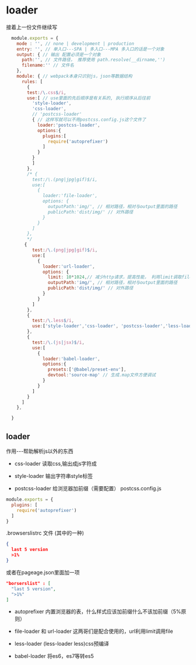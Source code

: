 # loader

接着上一份文件继续写

  ```js
    module.exports = {
      mode : '', // none | development | production
      entry: '', // 单入口---SPA | 多入口---MPA 多入口的话是一个对象
      output: { // 输出 配置必须是一个对象
        path:'', // 文件路径， 推荐使用 path.resolve(__dirname,'')
        filename:'' // 文件名
      },
      module: { // webpack本身只识别js，json等数据结构
        rules: [
          {
          test:/\.css$/i,
          use:[ // use里面的先后顺序是有关系的, 执行顺序从后往前
            'style-loader',
            'css-loader',
            // 'postcss-loader'
            { // 这样写就可以不用postcss.config.js这个文件了
              loader:'postcss-loader',
              options:{
                plugins:[
                  require('autoprefixer')
                ]
              }
            }
            ] 
          },
          /* {
            test:/\.(png|jpg|gif)$/i,
            use:[
              {
                loader:'file-loader',
                options: {
                  outputPath:'img/', // 相对路径，相对与output里面的路径
                  publicPath:'dist/img/' // 对外路径
                }
              }
            ]
          },
          */
         {
            test:/\.(png|jpg|gif)$/i,
            use:[
              {
                loader:'url-loader',
                options: {
                  limit: 10*1024,// 减少http请求，提高性能， 利用limit调取file-loader
                  outputPath:'img/', // 相对路径，相对与output里面的路径
                  publicPath:'dist/img/' // 对外路径
                }
              }
            ]
          },
          {
            test:/\.less$/i,
            use:['style-loader','css-loader', 'postcss-loader','less-loader']
          },
          {
            test:/\.(js|jsx)$/i,
            use:[
              {
                loader:'babel-loader',
                options:{
                  presets:['@babel/preset-env'],
                  devtool:'source-map' // 生成.map文件方便调试
                }
              }
            ]
          }
        ]
      },

    }
  ```

  ## loader
  作用---帮助解析js以外的东西

  * css-loader        读取css,输出成js字符成

  * style-loader      输出字符串style标签

  * postcss-loader    给浏览器加前缀（需要配置）
  postcss.config.js
  ```js
  module.exports = {
    plugins: [
      require('autoprefixer')
    ]
  }
  ```
  .browserslistrc 文件 (其中的一种)
  ``` json
  {
    last 5 version
    >1%
  }
  ```
  或者在pageage.json里面加一项
  ```json
  "borserslist" : [
    "last 5 version",
    ">1%"
  ]
  ```
  * autoprefixer      内置浏览器的表，什么样式应该加前缀什么不该加前缀（5%原则）

  * file-loader 和 url-loader 这两哥们是配合使用的，url利用limit调用file

  * less-loader (less-loader less)css预编译

  * babel-loader      将es6，es7等转es5

<back-to-top />

<gitask />